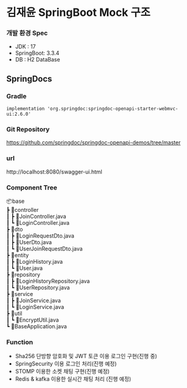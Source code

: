 # 김재윤 SpringBoot Mock 구조

### 개발 환경 Spec
<ul>
<li>JDK : 17</li>
<li>SpringBoot: 3.3.4</li>
<li>DB : H2 DataBase</li>
</ul>

## SpringDocs

### Gradle
`
implementation 'org.springdoc:springdoc-openapi-starter-webmvc-ui:2.6.0'
`

### Git Repository
https://github.com/springdoc/springdoc-openapi-demos/tree/master

### url
http://localhost:8080/swagger-ui.html


### Component  Tree
📦base <br>
┣ 📂controller <br>
┃ ┣ 📜JoinController.java <br>
┃ ┗ 📜LoginController.java <br>
┣ 📂dto <br>
┃ ┣ 📜LoginRequestDto.java <br>
┃ ┣ 📜UserDto.java <br>
┃ ┗ 📜UserJoinRequestDto.java <br>
┣ 📂entity <br>
┃ ┣ 📜LoginHistory.java <br>
┃ ┗ 📜User.java <br>
┣ 📂repository <br>
┃ ┣ 📜LoginHistoryRepository.java <br>
┃ ┗ 📜UserRepository.java <br>
┣ 📂service <br>
┃ ┣ 📜JoinService.java <br>
┃ ┗ 📜LoginService.java <br>
┣ 📂util <br>
┃ ┗ 📜EncryptUtil.java <br>
┗ 📜BaseApplication.java <br>


### Function
<ul>
<li>Sha256 단방향 암호화 및 JWT 토큰 이용 로그인 구현(진행 중)</li>
<li>SpringSecurity 이용 로그인 처리(진행 예정)</li>
<li>STOMP 이용한 소켓 채팅 구현(진행 예정)</li>
<li>Redis & kafka 이용한 실시간 채팅 처리 (진행 예정)</li>
</ul>